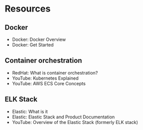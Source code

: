 # Resources
## Docker
- Docker: Docker Overview
- Docker: Get Started
## Container orchestration
- RedHat: What is container orchestration?
- YouTube: Kubernetes Explained
- YouTube: AWS ECS Core Concepts
## ELK Stack
- Elastic: What is it
- Elastic: Elastic Stack and Product Documentation
- YouTube: Overview of the Elastic Stack (formerly ELK stack)